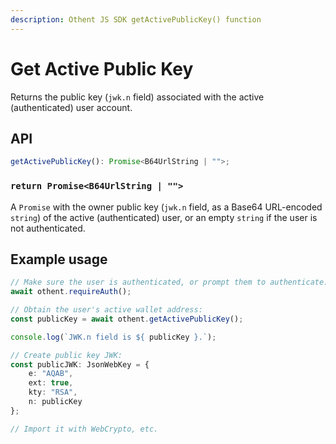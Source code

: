 ```yaml
---
description: Othent JS SDK getActivePublicKey() function
---
```


# Get Active Public Key

Returns the public key (`jwk.n` field) associated with the active (authenticated) user account.

## API

```ts
getActivePublicKey(): Promise<B64UrlString | "">;
```

### `return Promise<B64UrlString | "">`

A `Promise` with the owner public key (`jwk.n` field, as a Base64 URL-encoded `string`) of the active (authenticated)
user, or an empty `string` if the user is not authenticated.

## Example usage

```ts
// Make sure the user is authenticated, or prompt them to authenticate:
await othent.requireAuth();

// Obtain the user's active wallet address:
const publicKey = await othent.getActivePublicKey();

console.log(`JWK.n field is ${ publicKey }.`);

// Create public key JWK:
const publicJWK: JsonWebKey = {
    e: "AQAB",
    ext: true,
    kty: "RSA",
    n: publicKey
};

// Import it with WebCrypto, etc.
```
